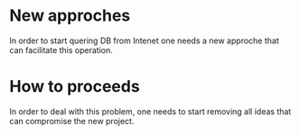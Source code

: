 # New approches

In order to start quering DB from Intenet one needs a new approche
that can facilitate this operation.

# How to proceeds

In order to deal with this problem, one needs to start removing all ideas that can compromise
the new project.
